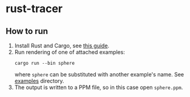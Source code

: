 # rust-tracer

## How to run

1. Install Rust and Cargo, see [this guide](https://doc.rust-lang.org/cargo/getting-started/installation.html).
1. Run rendering of one of attached examples:
   ```
   cargo run --bin sphere
   ```
   where `sphere` can be substituted with another example's name. See
[examples](src/examples) directory.
1. The output is written to a PPM file, so in this case open `sphere.ppm`.

